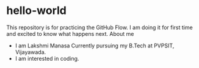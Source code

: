 # hello-world
This  repository is for practicing the GitHub Flow. I am doing it for first time and excited to know what happens next.
About me
* I am Lakshmi Manasa Currently pursuing my B.Tech at PVPSIT, Vijayawada.
* I am interested in coding.
